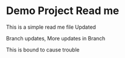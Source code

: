 # Demo Project Read me

This is a simple read me file
Updated

Branch updates, More updates in Branch

This is bound to cause trouble